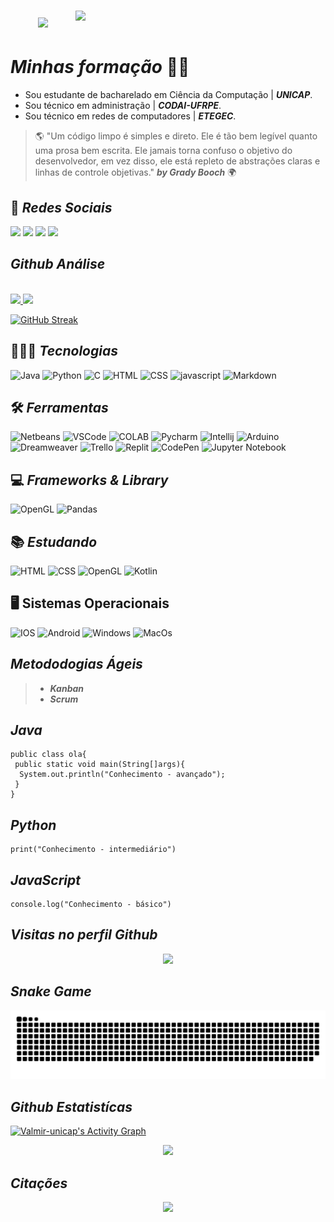 <h1 align="center">
  <a href="https://github.com/valmir-unicap">
    <img src="https://readme-typing-svg.herokuapp.com/?&color=%239F3CFF&lines=Hello,+World!+👋;I'm+Valmir+Júnior+...;I'm+software+engineer+&center=true&size=30">
  </a>

<img src="https://raw.githubusercontent.com/MicaelliMedeiros/micaellimedeiros/master/image/computer-illustration.png" min-width="400px" max-width="400px" width="400px" align="right">

# ***Minhas formação*** 🧑‍💻  # 

- Sou estudante de bacharelado em Ciência da Computação | ***UNICAP***.
- Sou técnico em administração | ***CODAI-UFRPE***.
- Sou técnico em redes de computadores | ***ETEGEC***.

> 🌎 "Um código limpo é simples e direto. Ele é tão bem legível quanto uma prosa bem escrita. Ele jamais torna confuso o objetivo do desenvolvedor, em vez disso, ele está repleto de abstrações claras e linhas de controle objetivas."                                                                       ***by Grady Booch*** 🌍 

## 🚀 ***Redes Sociais*** ##
 <a href = "mailto: valmiralvesjr2000@gmail.com"> <img height="20" src = "https://img.shields.io/badge/Gmail-D14836?style=for-the-badge&logo=gmail&logoColor=white"></a>
 <a href="https://github.com/Valmir-unicap"> <img height="25em" src="https://img.shields.io/badge/GitHub-100000?style=for-the-badge&logo=github&logoColor=white"></a>
 <a href="https://instagram.com/valmir.jr01"> <img height="23em" src="https://img.shields.io/badge/Instagram-E4405F?style=for-the-badge&logo=instagram&logoColor=white"></a>
 <a href="http://www.linkedin.com/in/valmir-júnior-1b72631a5"> <img height="23em" src="https://img.shields.io/badge/LinkedIn-0077B5?style=for-the-badge&logo=linkedin&logoColor=white" ></a>

  ## ***Github Análise*** ##
 <a href="https://www.github.com/valmir-unicap"><div style="display: inline_block">  
  <img height="180em" src="https://github-readme-stats.vercel.app/api?username=valmir-unicap&show_icons=true&theme=dark&include_all_commits=true&count_private=true"/>
  <img height="180em" src="https://github-readme-stats.vercel.app/api/top-langs/?username=valmir-unicap&layout=compact&langs_count=16&theme=dark"/>
 
   [![GitHub Streak](http://github-readme-streak-stats.herokuapp.com?user=Valmir-unicap&theme=github-dark&date_format=M%20j%5B%2C%20Y%5D)](https://git.io/streak-stats)

   
 ## 👨🏻‍💻 ***Tecnologias*** ##

![Java](https://img.shields.io/badge/Java-ED8B00?style=for-the-badge&logo=java&logoColor=white)
![Python](https://img.shields.io/badge/Python-3776AB?style=for-the-badge&logo=python&logoColor=white)
![C](https://img.shields.io/badge/C-00599C?style=for-the-badge&logo=c&logoColor=white)
![HTML](https://img.shields.io/badge/HTML-239120?style=for-the-badge&logo=html5&logoColor=white)
![CSS](https://img.shields.io/badge/CSS-239120?&style=for-the-badge&logo=css3&logoColor=white)
![javascript](https://img.shields.io/badge/JavaScript-F7DF1E?style=for-the-badge&logo=javascript&logoColor=black)
![Markdown](https://img.shields.io/badge/Markdown-000000?style=for-the-badge&logo=markdown&logoColor=white)

 
 ## 🛠 ***Ferramentas*** ## 
  ![Netbeans](https://img.shields.io/badge/apache%20netbeans-1B6AC6?style=for-the-badge&logo=apache%20netbeans%20IDE&logoColor=white)
  ![VSCode](https://img.shields.io/badge/Visual_Studio_Code-0078D4?style=for-the-badge&logo=visual%20studio%20code&logoColor=white)
  ![COLAB](https://img.shields.io/badge/Colab-F9AB00?style=for-the-badge&logo=googlecolab&color=525252)
  ![Pycharm](https://img.shields.io/badge/PyCharm-000000.svg?&style=for-the-badge&logo=PyCharm&logoColor=white)
  ![Intellij](https://img.shields.io/badge/IntelliJ_IDEA-000000.svg?style=for-the-badge&logo=intellij-idea&logoColor=white)
  ![Arduino](https://img.shields.io/badge/Arduino_IDE-00979D?style=for-the-badge&logo=arduino&logoColor=white)
  ![Dreamweaver](https://img.shields.io/badge/Adobe%20Dreamweaver-072401?style=for-the-badge&logo=Adobe%20Dreamweaver&logoColor=34F400)
  ![Trello](https://img.shields.io/badge/Trello-0052CC?style=for-the-badge&logo=trello&logoColor=white)
  ![Replit](https://img.shields.io/badge/replit-667881?style=for-the-badge&logo=replit&logoColor=white)
  ![CodePen](https://img.shields.io/badge/Codepen-000000?style=for-the-badge&logo=codepen&logoColor=white)
  ![Jupyter Notebook](https://img.shields.io/badge/jupyter-%23FA0F00.svg?style=for-the-badge&logo=jupyter&logoColor=white)
 
 
 ## 💻 ***Frameworks & Library*** ##
 ![OpenGL](https://img.shields.io/badge/OpenGL-FFFFFF?style=for-the-badge&logo=opengl)
 ![Pandas](https://img.shields.io/badge/Pandas-2C2D72?style=for-the-badge&logo=pandas&logoColor=white)

 ## 📚 ***Estudando*** ##
 ![HTML](https://img.shields.io/badge/HTML-239120?style=for-the-badge&logo=html5&logoColor=white)
 ![CSS](https://img.shields.io/badge/CSS-239120?&style=for-the-badge&logo=css3&logoColor=white)
 ![OpenGL](https://img.shields.io/badge/OpenGL-FFFFFF?style=for-the-badge&logo=opengl)
 ![Kotlin](https://img.shields.io/badge/Kotlin-0095D5?&style=for-the-badge&logo=kotlin&logoColor=white)

  ## 🖥️ **Sistemas Operacionais** ##  

  ![IOS](https://img.shields.io/badge/Apple-000000?style=for-the-badge&logo=ios&logoColor=white)
  ![Android](https://img.shields.io/badge/Android-3DDC84?style=for-the-badge&logo=android&logoColor=white)
  ![Windows](https://img.shields.io/badge/Microsoft-Windows_10-10?style=for-the-badge&logo=windows&logoColor=white)
  ![MacOs](https://img.shields.io/badge/Apple-MacOS_Monterey-999999?style=for-the-badge&logo=apple&logoColor=white)
  

  ## ***Metododogias Ágeis*** ## 
  
> - ***Kanban***
> - ***Scrum***

 ## ***Java*** ##
 
 ```
 public class ola{
  public static void main(String[]args){
   System.out.println("Conhecimento - avançado");
  }
 }
 ```

 ## ***Python*** ##
 
 ```
 print("Conhecimento - intermediário")
 ```

 ## ***JavaScript*** ##
 
 ```
 console.log("Conhecimento - básico")
 ```

 ## ***Visitas no perfil Github*** ##

<!-- visitors count  -->

<p align="center" >   
  <img src="https://profile-counter.glitch.me/valmir-unicap/count.svg" />  
</p>

</div>

<div>

  ## ***Snake Game*** ##

<!-- github workflow  -->
 
 ![Snake animation](https://github.com/Platane/snk/blob/output/github-contribution-grid-snake.svg)

 </div>

  ## ***Github Estatistícas*** ##

<!-- https://github.com/ashutosh00710/github-readme-activity-graph -->
 <a href="https://github.com/ashutosh00710/github-readme-activity-graph"><img alt="Valmir-unicap's Activity Graph" src="https://denvercoder1-activity-graph.herokuapp.com/graph/?username=Valmir-unicap&bg_color=1F222E&color=F8D866&line=F85D7F&point=FFFFFF&hide_border=true" /></a>

<div align="center">
  <img height="300em" src="https://github-profile-summary-cards.vercel.app/api/cards/profile-details?username=Valmir-unicap&theme=solarized_dark"/>

</div>

## ***Citações*** ##
<div align="center">
<img src="https://quotes-github-readme.vercel.app/api?type=horizontal&theme=radical">
</div>
